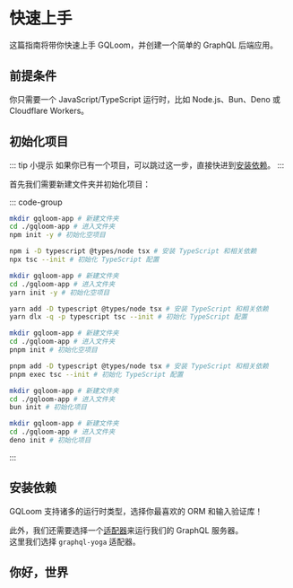 <script setup>
import { Tabs } from "@/components/tabs.tsx"
</script>

# 快速上手

这篇指南将带你快速上手 GQLoom，并创建一个简单的 GraphQL 后端应用。

## 前提条件

你只需要一个 JavaScript/TypeScript 运行时，比如 Node.js、Bun、Deno 或 Cloudflare Workers。

## 初始化项目

::: tip 小提示
如果你已有一个项目，可以跳过这一步，直接快进到[安装依赖](#安装依赖)。
:::

首先我们需要新建文件夹并初始化项目：

::: code-group
```sh [npm]
mkdir gqloom-app # 新建文件夹
cd ./gqloom-app # 进入文件夹
npm init -y # 初始化空项目

npm i -D typescript @types/node tsx # 安装 TypeScript 和相关依赖
npx tsc --init # 初始化 TypeScript 配置
```

```sh [pnpm]
mkdir gqloom-app # 新建文件夹
cd ./gqloom-app # 进入文件夹
yarn init -y # 初始化空项目

yarn add -D typescript @types/node tsx # 安装 TypeScript 和相关依赖
yarn dlx -q -p typescript tsc --init # 初始化 TypeScript 配置
```

```sh [yarn]
mkdir gqloom-app # 新建文件夹
cd ./gqloom-app # 进入文件夹
pnpm init # 初始化空项目

pnpm add -D typescript @types/node tsx # 安装 TypeScript 和相关依赖
pnpm exec tsc --init # 初始化 TypeScript 配置
```

```sh [bun]
mkdir gqloom-app # 新建文件夹
cd ./gqloom-app # 进入文件夹
bun init # 初始化项目
```

```sh [deno]
mkdir gqloom-app # 新建文件夹
cd ./gqloom-app # 进入文件夹
deno init # 初始化项目
```
:::

## 安装依赖

GQLoom 支持诸多的运行时类型，选择你最喜欢的 ORM 和输入验证库！

<Tabs groupId="favorite-orm-and-validation-library">
<template #Valibot>

<!--@include: ../snippets/install-valibot.md-->

</template>
<template #Zod>

<!--@include: ../snippets/install-zod.md-->

</template>
<template #MikroORM>

<!--@include: ../snippets/install-mikro.md-->

</template>
<template #Drizzle>

<!--@include: ../snippets/install-drizzle.md-->

</template>
<template #Prisma>

<!--@include: ../snippets/install-prisma.md-->

</template>
<template #Yup>

<!--@include: ../snippets/install-yup.md-->

</template>
<template #JSON_Schema>

<!--@include: ../snippets/install-json-schema.md-->

</template>
<template #graphql.js>

::: code-group
```sh [npm]
npm i graphql @gqloom/core
```
```sh [pnpm]
pnpm add graphql @gqloom/core
```
```sh [yarn]
yarn add graphql @gqloom/core
```
```sh [bun]
bun add graphql @gqloom/core
```
```sh [deno]
deno add npm:graphql npm:@gqloom/core
```
:::

</template>
<template #TypeBox>

<!--@include: ../snippets/install-typebox.md-->

</template>
<template #ArkType>

::: code-group
```sh [npm]
npm i graphql @gqloom/core arktype @gqloom/json
```
```sh [pnpm]
pnpm add graphql @gqloom/core arktype @gqloom/json
```
```sh [yarn]
yarn add graphql @gqloom/core arktype @gqloom/json
```
```sh [bun]
bun add graphql @gqloom/core arktype @gqloom/json
```
```sh [deno]
deno add npm:graphql npm:@gqloom/core npm:arktype npm:@gqloom/json
```
:::

</template>
<template #Effect_Schema>

::: code-group
```sh [npm]
npm i graphql @gqloom/core effect @gqloom/json
```
```sh [pnpm]
pnpm add graphql @gqloom/core effect @gqloom/json
```
```sh [yarn]
yarn add graphql @gqloom/core effect @gqloom/json
```
```sh [bun]
bun add graphql @gqloom/core effect @gqloom/json
```
```sh [deno]
deno add npm:graphql npm:@gqloom/core npm:effect-schema npm:@gqloom/json
```
:::

</template>
</Tabs>

此外，我们还需要选择一个[适配器](./advanced/adapters)来运行我们的 GraphQL 服务器。  
这里我们选择 `graphql-yoga` 适配器。

<!--@include: ../snippets/install-yoga.md-->

## 你好，世界

<Tabs groupId="favorite-orm-and-validation-library">
<template #Valibot>

```ts twoslash
import { resolver, query, weave } from "@gqloom/core"
import { ValibotWeaver } from "@gqloom/valibot"
import { createYoga } from "graphql-yoga"
import { createServer } from "node:http"
import * as v from "valibot"

const helloResolver = resolver({
  hello: query(v.string())
    .input({ name: v.nullish(v.string(), "World") })
    .resolve(({ name }) => `Hello, ${name}!`),
})

const schema = weave(ValibotWeaver, helloResolver)

const yoga = createYoga({ schema })
const server = createServer(yoga)
server.listen(4000, () => {
  console.info("Server is running on http://localhost:4000/graphql")
})
```

</template>
<template #Zod>

```ts twoslash
import { resolver, query, weave } from "@gqloom/core"
import { ZodWeaver } from "@gqloom/zod"
import { createYoga } from "graphql-yoga"
import { createServer } from "node:http"
import * as z from "zod"

const helloResolver = resolver({
  hello: query(z.string())
    .input({ name: z.string().nullish().transform((value) => value ?? "World") })
    .resolve(({ name }) => `Hello, ${name}!`),
})

const schema = weave(ZodWeaver, helloResolver)

const yoga = createYoga({ schema })
const server = createServer(yoga)
server.listen(4000, () => {
  console.info("Server is running on http://localhost:4000/graphql")
})
```

</template>
<template #MikroORM>

在 GQLoom 中，使用 `MikroORM` 的最简单的方法是使用[解析器工厂](./schema/mikro-orm#解析器工厂)，  
只需要几行代码就可以创建包含完整增删改查功能的 GraphQL 应用：

<!--@include: @/snippets/home/mikro.md-->

我们也可以使用 `MikroORM` 的实体建构解析器：

<<< @/snippets/home/mikro/resolver.ts{ts twoslash}

</template>
<template #Drizzle>

在 GQLoom 中，使用 `Drizzle` 的最简单的方法是使用[解析器工厂](./schema/drizzle#解析器工厂)，  
只需要几行代码就可以创建包含完整增删改查功能的 GraphQL 应用：

<!--@include: @/snippets/home/drizzle.md-->

我们也可以使用 `Drizzle` 的表建构解析器：

<<< @/snippets/home/drizzle/resolver.ts{ts twoslash}

</template>
<template #Prisma>

在 GQLoom 中，使用 `Prisma` 的最简单的方法是使用[解析器工厂](./schema/prisma#解析器工厂)，  
只需要几行代码就可以创建包含完整增删改查功能的 GraphQL 应用：

<!--@include: @/snippets/home/prisma.md-->

我们也可以使用 `Prisma` 的模型建构解析器：

```ts
import { field, query, resolver } from "@gqloom/core"
import * as v from "valibot"
import { Post, User } from "./generated/gqloom"

export const userResolver = resolver.of(User, {
  user: query(User.nullable())
    .input({ id: v.number() })
    .resolve(({ id }) => {
      return db.user.findUnique({ where: { id } })
    }),

  posts: field(Post.list())
    .derivedFrom("id")
    .resolve(async (users) => {
      return (
        (await db.user.findUnique({ where: { id: users.id } }).posts()) ?? []
      )
    }),
})
```

</template>
<template #Yup>

```ts twoslash
import { resolver, query, weave } from "@gqloom/core"
import { YupWeaver } from "@gqloom/yup"
import { createYoga } from "graphql-yoga"
import { createServer } from "node:http"
import { string } from "yup"

const helloResolver = resolver({
  hello: query(string().required())
    .input({ name: string().default("World") })
    .resolve(({ name }) => `Hello, ${name}!`),
})

const schema = weave(YupWeaver, helloResolver)

const yoga = createYoga({ schema })
const server = createServer(yoga)
server.listen(4000, () => {
  console.info("Server is running on http://localhost:4000/graphql")
})
```

</template>
<template #JSON_Schema>

```ts twoslash
import { resolver, query, weave } from "@gqloom/core"
import { jsonSilk } from "@gqloom/json"
import { createYoga } from "graphql-yoga"
import { createServer } from "node:http"

const helloResolver = resolver({
  hello: query(jsonSilk({ type: "string" }))
    .input({ name: jsonSilk({ type: "string" }) })
    .resolve(({ name }) => `Hello, ${name ?? "World"}!`),
})

const schema = weave(helloResolver)

const yoga = createYoga({ schema })
const server = createServer(yoga)
server.listen(4000, () => {
  console.info("Server is running on http://localhost:4000/graphql")
})
```

</template>
<template #graphql.js>

```ts twoslash
import { resolver, query, weave, silk } from "@gqloom/core"
import { createYoga } from "graphql-yoga"
import { createServer } from "node:http"
import { GraphQLNonNull, GraphQLString } from "graphql"

const helloResolver = resolver({
  hello: query(silk(new GraphQLNonNull(GraphQLString)))
    .input({ name: silk(GraphQLString) })
    .resolve(({ name }) => `Hello, ${name ?? "World"}!`),
})

const schema = weave(helloResolver)

const yoga = createYoga({ schema })
const server = createServer(yoga)
server.listen(4000, () => {
  console.info("Server is running on http://localhost:4000/graphql")
})
```

</template>
<template #TypeBox>

</template>
<template #ArkType>

</template>
<template #Effect_Schema>

</template>
</Tabs>